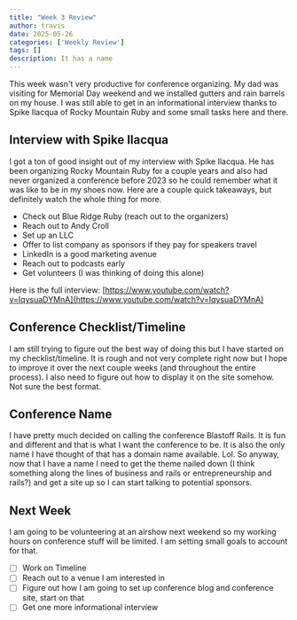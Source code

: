 ```yaml
---
title: "Week 3 Review"
author: travis
date: 2025-05-26
categories: ['Weekly Review']
tags: []
description: It has a name
---
```


This week wasn't very productive for conference organizing. My dad was visiting for Memorial Day weekend and we installed gutters and rain barrels on my house. I was still able to get in an informational interview thanks to Spike Ilacqua of Rocky Mountain Ruby and some small tasks here and there.

## Interview with Spike Ilacqua
I got a ton of good insight out of my interview with Spike Ilacqua. He has been organizing Rocky Mountain Ruby for a couple years and also had never organized a conference before 2023 so he could remember what it was like to be in my shoes now. Here are a couple quick takeaways, but definitely watch the whole thing for more.
- Check out Blue Ridge Ruby (reach out to the organizers)
- Reach out to Andy Croll
- Set up an LLC
- Offer to list company as sponsors if they pay for speakers travel
- LinkedIn is a good marketing avenue
- Reach out to podcasts early
- Get volunteers (I was thinking of doing this alone)

Here is the full interview: [https://www.youtube.com/watch?v=IqysuaDYMnA](https://www.youtube.com/watch?v=IqysuaDYMnA)

## Conference Checklist/Timeline
I am still trying to figure out the best way of doing this but I have started on my checklist/timeline. It is rough and not very complete right now but I hope to improve it over the next couple weeks (and throughout the entire process). I also need to figure out how to display it on the site somehow. Not sure the best format.

## Conference Name
I have pretty much decided on calling the conference Blastoff Rails. It is fun and different and that is what I want the conference to be. It is also the only name I have thought of that has a domain name available. Lol. So anyway, now that I have a name I need to get the theme nailed down (I think something along the lines of business and rails or entrepreneurship and rails?) and get a site up so I can start talking to potential sponsors.

## Next Week
I am going to be volunteering at an airshow next weekend so my working hours on conference stuff will be limited. I am setting small goals to account for that.
- [ ] Work on Timeline
- [ ] Reach out to a venue I am interested in
- [ ] Figure out how I am going to set up conference blog and conference site, start on that
- [ ] Get one more informational interview
